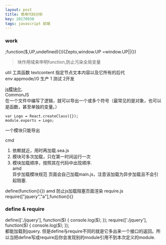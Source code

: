 ```yaml
---
layout: post
title: 常用代码分析
key: 20170930
tags: javascript 前端
---
```

### work
 ;function($,UP,undefined){})(Zepto,window.UP =window.UP||{})
 > 块作用域来申明function,防止污染全局变量
 
 
 util 工具函数
 textcontent 指定节点文本内容以及它所有的后代  
 env appmode//0 生产 1 测试 2开发
 
 [js模块化](https://www.cnblogs.com/chenguangliang/p/5856701.html).   
 CommonJS  
 在一个文件中编写了逻辑，就可以导出一个或多个符号（最常见的是对象，也可以是函数，甚至单独的变量。）    
 
 ```
 var Logo = React.createClass({});
 module.exports = Logo;
 
 ``` 
 一个模块只能导出
 
 cmd   
1.  依赖就近，用时再加载.sea.js  
2.  模块可多次加载，只在第一时间运行一次   
3.  模块加载顺序，按照其在代码中出现顺序.  
amd    
异步加载模块规范
页面会自己加载main.js，注意该加载为异步加载且不会引起阻塞. 
 
 define(function(){})
 amd 防止js加载阻塞页面渲染 require.js
 require(["jquery","a"],function(){}
 
 
### define & require

define(['./jquery'], function($) { console.log($); });  
require(['./jquery'], function($) { console.log($); });  
都能加载到jquery. 但是define与require不同的就是它多出来一个接口的返回。所以当把define写成require后你会发现别的module引用不到本次定义的module.





 				 	